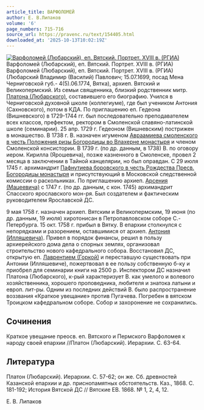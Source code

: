 ```yaml
---
article_title: ВАРФОЛОМЕЙ
author: Е. В.Липаков
volume: '6'
page_numbers: 715-716
source_url: https://pravenc.ru/text/154405.html
downloaded_at: '2025-10-13T10:02:19Z'
---
```


[![Варфоломей (Любарский), еп. Вятский. Портрет. XVIII в. (РГИА)](https://pravenc.ru/data/564/461/1234/i200.jpg "Кликните для увеличения картинки")](https://pravenc.ru/data/564/461/1234/i400.jpg)Варфоломей (Любарский), еп. Вятский. Портрет. XVIII в. (РГИА)  
Варфоломей (Любарский), еп. Вятский. Портрет. XVIII в. (РГИА)(Любарский Владимир (Василий) Павлович; 15.07.1699, посад Мена Черниговской губ.- 4(5).06.1774, Вятка), архиеп. Вятский и Великопермский. Из семьи священника, близкий родственник митр. [Платона (Любарского)](<https://pravenc.ru/text/Платона (Любарского).html>), составившего его биографию. Учился в Черниговской духовной школе (коллегиуме), где был учеником Антония (Сахновского), потом в КДА. По приглашению еп. Гедеона (Вишневского) в 1729-1744 гг. был последовательно преподавателем всех классов, префектом, ректором в Смоленской славяно-латинской школе (семинарии). 25 апр. 1729 г. Гедеоном (Вишневским) пострижен в монашество. В 1738 г. В. назначен игуменом [Авраамиева смоленского в честь Положения ризы Богородицы во Влахерне монастыря](<https://pravenc.ru/text/Авраамиева смоленского в честь Положения ризы Богородицы во Влахерне монастыря.html>) и членом Смоленской консистории. В 1739 г. (по др. данным, в 1738) В. по оговору иером. Кирилла (Ярошевича), позже казненного в Смоленске, провел 2 месяца в заключении в Тайной канцелярии, но был оправдан. С 29 июля 1745 г. архимандрит [Пафнутиева боровского в честь Рождества Пресв. Богородицы монастыря](<https://pravenc.ru/text/Пафнутиева боровского в честь Рождества Пресв  Богородицы монастыря.html>) и присутствующий в Московской следственной комиссии о раскольниках. По приглашению архиеп. [Арсения (Мацеевича)](<https://pravenc.ru/text/Арсения (Мацеевича).html>) с 1747 г. (по др. данным, с кон. 1745) архимандрит Спасского ярославского мон-ря. Был создателем и фактическим руководителем Ярославской ДС.

9 мая 1758 г. назначен архиеп. Вятским и Великопермским, 19 июня (по др. данным, 19 июля) хиротонисан в Петропавловском соборе С.-Петербурга. 15 окт. 1758 г. прибыл в Вятку. В епархии столкнулся с непорядками и разорением, оставшимися от архиеп. [Антония (Илляшевича)](<https://pravenc.ru/text/Антония (Илляшевича).html>). Привел в порядок финансы, решил в пользу архиерейского дома дела о спорных землях, организовал строительство нового кафедрального собора. Восстановил ДС, открытую еп. [Лаврентием (Горкой)](<https://pravenc.ru/text/Лаврентием (Горкой).html>) и переставшую существовать при Антонии (Илляшевиче), пожертвовал в ее пользу собственную б-ку и приобрел для семинарии книги на 2500 р. Инспектором ДС назначил Платона (Любарского), к-рый характеризует В. как умелого и волевого хозяйственника, хорошего проповедника, любителя и знатока латыни и европ. лит-ры. Одним из последних действий В. было распространение воззвания «Краткое увещание» против Пугачева. Погребен в вятском Троицком кафедральном соборе. Собор и захоронение не сохранились.

## Сочинения

Краткое увещание преосв. еп. Вятского и Пермского Варфоломея к народу своей епархии //Платон (Любарский). Иерархии. С. 63-64.

## Литература

Платон (Любарский). Иерархии. С. 57-62; он же. Сб. древностей Казанской епархии и др. приснопамятных обстоятельств. Каз., 1868. С. 181-192; История Вятской ДС // Вятские ЕВ. 1868. № 1, 2, 4, 12.

Е. В.  Липаков

